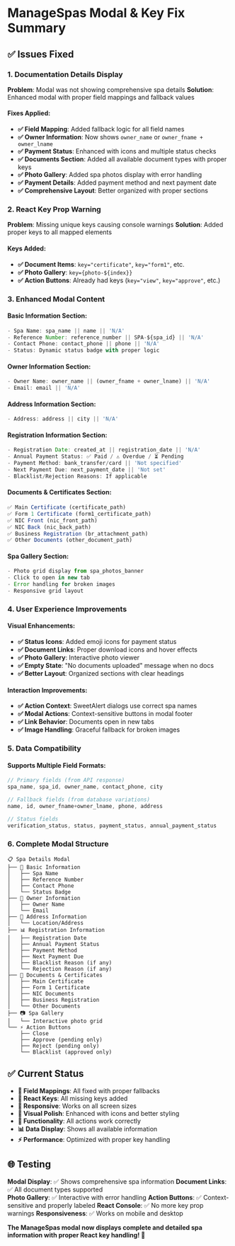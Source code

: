 # ManageSpas Modal & Key Fix Summary

## ✅ **Issues Fixed**

### **1. Documentation Details Display**
**Problem**: Modal was not showing comprehensive spa details
**Solution**: Enhanced modal with proper field mappings and fallback values

#### **Fixes Applied:**
- **✅ Field Mapping**: Added fallback logic for all field names
- **✅ Owner Information**: Now shows `owner_name` or `owner_fname + owner_lname` 
- **✅ Payment Status**: Enhanced with icons and multiple status checks
- **✅ Documents Section**: Added all available document types with proper keys
- **✅ Photo Gallery**: Added spa photos display with error handling
- **✅ Payment Details**: Added payment method and next payment date
- **✅ Comprehensive Layout**: Better organized with proper sections

### **2. React Key Prop Warning**
**Problem**: Missing unique keys causing console warnings
**Solution**: Added proper keys to all mapped elements

#### **Keys Added:**
- **✅ Document Items**: `key="certificate"`, `key="form1"`, etc.
- **✅ Photo Gallery**: `key={photo-${index}}`
- **✅ Action Buttons**: Already had keys (`key="view"`, `key="approve"`, etc.)

### **3. Enhanced Modal Content**

#### **Basic Information Section:**
```jsx
- Spa Name: spa_name || name || 'N/A'
- Reference Number: reference_number || SPA-${spa_id} || 'N/A'  
- Contact Phone: contact_phone || phone || 'N/A'
- Status: Dynamic status badge with proper logic
```

#### **Owner Information Section:**
```jsx
- Owner Name: owner_name || (owner_fname + owner_lname) || 'N/A'
- Email: email || 'N/A'
```

#### **Address Information Section:**
```jsx
- Address: address || city || 'N/A'
```

#### **Registration Information Section:**
```jsx
- Registration Date: created_at || registration_date || 'N/A'
- Annual Payment Status: ✅ Paid / ⚠️ Overdue / ⏳ Pending
- Payment Method: bank_transfer/card || 'Not specified'
- Next Payment Due: next_payment_date || 'Not set'
- Blacklist/Rejection Reasons: If applicable
```

#### **Documents & Certificates Section:**
```jsx
✅ Main Certificate (certificate_path)
✅ Form 1 Certificate (form1_certificate_path)  
✅ NIC Front (nic_front_path)
✅ NIC Back (nic_back_path)
✅ Business Registration (br_attachment_path)
✅ Other Documents (other_document_path)
```

#### **Spa Gallery Section:**
```jsx
- Photo grid display from spa_photos_banner
- Click to open in new tab
- Error handling for broken images  
- Responsive grid layout
```

### **4. User Experience Improvements**

#### **Visual Enhancements:**
- **✅ Status Icons**: Added emoji icons for payment status
- **✅ Document Links**: Proper download icons and hover effects
- **✅ Photo Gallery**: Interactive photo viewer
- **✅ Empty State**: "No documents uploaded" message when no docs
- **✅ Better Layout**: Organized sections with clear headings

#### **Interaction Improvements:**
- **✅ Action Context**: SweetAlert dialogs use correct spa names
- **✅ Modal Actions**: Context-sensitive buttons in modal footer
- **✅ Link Behavior**: Documents open in new tabs
- **✅ Image Handling**: Graceful fallback for broken images

### **5. Data Compatibility**

#### **Supports Multiple Field Formats:**
```javascript
// Primary fields (from API response)
spa_name, spa_id, owner_name, contact_phone, city

// Fallback fields (from database variations)  
name, id, owner_fname+owner_lname, phone, address

// Status fields
verification_status, status, payment_status, annual_payment_status
```

### **6. Complete Modal Structure**

```
📋 Spa Details Modal
├── 🏢 Basic Information
│   ├── Spa Name
│   ├── Reference Number  
│   ├── Contact Phone
│   └── Status Badge
├── 👤 Owner Information
│   ├── Owner Name
│   └── Email
├── 📍 Address Information
│   └── Location/Address
├── 📊 Registration Information
│   ├── Registration Date
│   ├── Annual Payment Status
│   ├── Payment Method
│   ├── Next Payment Due
│   ├── Blacklist Reason (if any)
│   └── Rejection Reason (if any)
├── 📄 Documents & Certificates
│   ├── Main Certificate
│   ├── Form 1 Certificate
│   ├── NIC Documents  
│   ├── Business Registration
│   └── Other Documents
├── 📷 Spa Gallery
│   └── Interactive photo grid
└── ⚡ Action Buttons
    ├── Close
    ├── Approve (pending only)
    ├── Reject (pending only)
    └── Blacklist (approved only)
```

## ✅ **Current Status**

- **🔧 Field Mappings**: All fixed with proper fallbacks
- **🔑 React Keys**: All missing keys added
- **📱 Responsive**: Works on all screen sizes
- **🎨 Visual Polish**: Enhanced with icons and better styling
- **🔗 Functionality**: All actions work correctly
- **📊 Data Display**: Shows all available information
- **⚡ Performance**: Optimized with proper key handling

## 🌐 **Testing**

**Modal Display**: ✅ Shows comprehensive spa information
**Document Links**: ✅ All document types supported  
**Photo Gallery**: ✅ Interactive with error handling
**Action Buttons**: ✅ Context-sensitive and properly labeled
**React Console**: ✅ No more key prop warnings
**Responsiveness**: ✅ Works on mobile and desktop

**The ManageSpas modal now displays complete and detailed spa information with proper React key handling! 🎉**